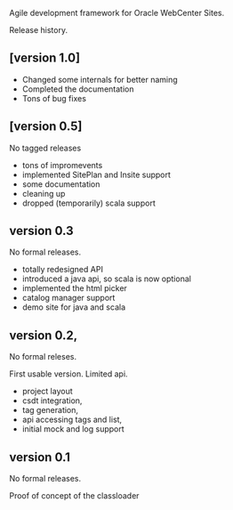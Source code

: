 Agile development framework for Oracle WebCenter Sites.

Release history.

## [version 1.0]

- Changed some internals for better naming
- Completed the documentation
- Tons of bug fixes

## [version 0.5]

No tagged releases

- tons of impromevents
- implemented SitePlan and Insite support
- some documentation
- cleaning up
- dropped (temporarily) scala support 

## version 0.3

No formal releases.

- totally redesigned API
- introduced a java api, so scala is now optional
- implemented the html picker
- catalog manager support 
- demo site for java and scala

## version 0.2, 

No formal releses.

First usable version. Limited api.

- project layout 
- csdt integration, 
- tag generation, 
- api accessing tags and list, 
- initial mock and log  support

## version 0.1 

No formal releases.

Proof of concept of the classloader
